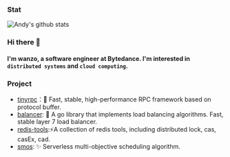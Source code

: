 ### Stat

<img  src="https://github-readme-stats.vercel.app/api?username=zehuamama&show_icons=true&theme=buefy" alt="Andy's github stats" />

### Hi there 👋 
#### I'm wanzo, a software engineer at Bytedance. I'm interested in `distributed systems` and `cloud computing`.

### Project

* [tinyrpc](https://github.com/zehuamama/tinyrpc)：🚀 Fast, stable, high-performance RPC framework based on protocol buffer.
* [balancer](https://github.com/zehuamama/balancer): 🎉 A go library that implements load balancing algorithms. Fast, stable layer 7 load balancer.
* [redis-tools](https://github.com/zehuamama/redis-tools):⚡A collection of redis tools, including distributed lock, cas, casEx, cad.
* [smos](https://github.com/zehuamama/smos): ✨ Serverless multi-objective scheduling algorithm.

<!--
**zehuamama/zehuamama** is a ✨ _special_ ✨ repository because its `README.md` (this file) appears on your GitHub profile.

Here are some ideas to get you started:

- 🔭 I’m currently working on ...
- 🌱 I’m currently learning ...
- 👯 I’m looking to collaborate on ...
- 🤔 I’m looking for help with ...
- 💬 Ask me about ...
- 📫 How to reach me: ...
- 😄 Pronouns: ...
- ⚡ Fun fact: ...
-->
